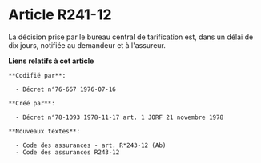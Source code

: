 # Article R241-12

La décision prise par le bureau central de tarification est, dans un délai de dix jours, notifiée au demandeur et à
l'assureur.

**Liens relatifs à cet article**

	**Codifié par**:

	  - Décret n°76-667 1976-07-16

	**Créé par**:

	  - Décret n°78-1093 1978-11-17 art. 1 JORF 21 novembre 1978

	**Nouveaux textes**:

	  - Code des assurances - art. R*243-12 (Ab)
	  - Code des assurances R243-12
